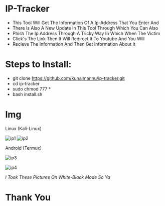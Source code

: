 # IP-Tracker
- This Tool Will Get The Information Of A Ip-Address That You Enter And
- There Is Also A New Update In This Tool Through Which You Can Also
- Phish The Ip Address Through A Tricky Way In Which When The Victim
- Click's The Link Then It Will Redirect It To Youtube And You Will
- Recieve The Information And Then Get Information About It
      
# Steps to Install:
- git clone https://github.com/kunalmannu/ip-tracker.git
- cd ip-tracker
- sudo chmod 777 *
- bash install.sh

# Img

Linux (Kali-Linux)

![ip1](https://user-images.githubusercontent.com/112188096/235434023-8ef9a8f9-e24b-410c-98ee-8e7a165f276c.png)
![ip2](https://user-images.githubusercontent.com/112188096/235434066-cd633f6e-6ecc-4333-9ecc-cafcdb2c9502.png)

Android (Termux)

![ip3](https://user-images.githubusercontent.com/112188096/235439310-9719faba-0ad8-4796-afc2-ab9257b3d850.jpeg)

![ip4](https://user-images.githubusercontent.com/112188096/235439319-af2555b3-9497-4ca8-b5f8-1cab97711495.jpeg)

*I Took These Pictures On White-Black Mode So Ya*

# Thank You

